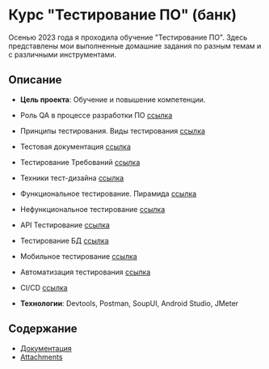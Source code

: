 # Курс "Тестирование ПО" (банк)

Осенью 2023 года я проходила обучение "Тестирование ПО". Здесь представлены мои выполненные домашние задания по разным темам и с различными инструментами. 

## Описание

- **Цель проекта**: Обучение и повышение компетенции.

- Роль QA в процессе разработки ПО [ссылка](Documents/)
- Принципы тестирования. Виды тестирования [ссылка](Documents/)
- Тестовая документация [ссылка](Documents/)
- Тестирование Требований [ссылка](Documents/)
- Техники тест-дизайна [ссылка](Documents/)
- Функциональное тестирование. Пирамида [ссылка](Documents/)
- Нефункциональное тестирование [ссылка](Documents/)
- API Тестирование [ссылка](Documents/)
- Тестирование БД [ссылка](Documents/)
- Мобильное тестирование [ссылка](Documents/)
- Автоматизация тестирования [ссылка](Documents/)
- CI/CD [ссылка](Documents/)

- **Технологии**: Devtools, Postman, SoupUI, Android Studio, JMeter

## Содержание

- [Документация](Documents/)
- [Attachments](Screenshots/)
